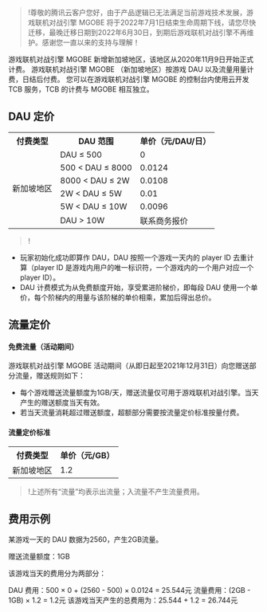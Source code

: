 >!尊敬的腾讯云客户您好，由于产品逻辑已无法满足当前游戏技术发展，游戏联机对战引擎 MGOBE 将于2022年7月1日结束生命周期下线，请您尽快迁移，最晚迁移日期到2022年6月30日，到期后游戏联机对战引擎不再维护。感谢您一直以来的支持与理解！


游戏联机对战引擎 MGOBE 新增新加坡地区，该地区从2020年11月9日开始正式计费。
游戏联机对战引擎 MGOBE （新加坡地区）按游戏 DAU 以及流量用量计费，日结后付费。
您可以在游戏联机对战引擎 MGOBE 的控制台内使用云开发 TCB 服务，TCB 的计费与 MGOBE 相互独立。

## DAU 定价

<table>
   <tr>
      <th >付费类型</th>
      <th >DAU 范围</th>
      <th>单价（元/DAU/日）</th>
   </tr>
   <tr>
      <td rowspan="7">新加坡地区</td>
   </tr>
   <tr>
      <td >DAU ≤ 500</td>
      <td>0</td>
   </tr>
   <tr>
      <td>500 < DAU ≤ 8000</td>
      <td>0.0124</td>
   </tr>
   <tr>
      <td>8000 < DAU ≤ 2W</td>
      <td>0.0108</td>
   </tr>
   <tr>
      <td>2W < DAU ≤ 5W</td>
      <td>0.01</td>
   </tr>
   <tr>
      <td>5W < DAU ≤ 10W</td>
      <td>0.0096</td>
   </tr>
   <tr>
      <td>DAU > 10W </td>
      <td>联系商务报价</td>
   </tr>
</table>


>!
- 玩家初始化成功即算作 DAU，DAU 按照一个游戏一天内的 player ID 去重计算（player ID 是游戏内用户的唯一标识符，一个游戏内的一个用户对应一个 player ID）。
- DAU 计费模式为从免费额度开始，享受累进阶梯价，即每段 DAU 使用一个单价，每个阶梯内的用量与该阶梯的单价相乘，累加后得出总价。




## 流量定价

#### 免费流量（活动期间）
游戏联机对战引擎 MGOBE 活动期间（从即日起至2021年12月31日）向您赠送部分流量，赠送规则如下：
- 每个游戏赠送流量额度为1GB/天，赠送流量仅可用于游戏联机对战引擎。当天产生的赠送额度当天有效。
- 若当天流量消耗超过赠送额度，超额部分需要按流量定价标准按量付费。


#### 流量定价标准
<table>
   <tr>
      <th >付费类型</th>
      <th >单价（元/GB）</th>
   </tr>
   <tr>
      <td>新加坡地区</td>
      <td>1.2</td>
   </tr>
</table>


>!上述所有“流量”均表示出流量；入流量不产生流量费用。


## 费用示例

某游戏一天的 DAU 数据为2560，产生2GB流量。

赠送流量额度：1GB

该游戏当天的费用分为两部分：

DAU 费用：500 × 0 + (2560 - 500) × 0.0124 = 25.544元
流量费用：(2GB - 1GB) × 1.2 = 1.2元
该游戏当天产生的总费用为：25.544 + 1.2 = 26.744元
